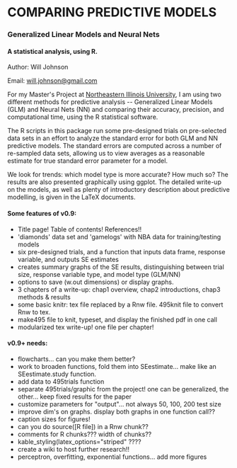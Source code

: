 # COMPARING PREDICTIVE MODELS
### Generalized Linear Models and Neural Nets

#### A statistical analysis, using R.

Author: Will Johnson

Email: will.johnson@gmail.com

For my Master's Project at [Northeastern Illinois University](https://www.neiu.edu), I am using two different methods for predictive
analysis -- Generalized Linear Models (GLM) and Neural Nets (NN) and comparing their accuracy, precision, and computational time, 
using the R statistical software.

The R scripts in this package run some pre-designed trials on pre-selected data sets in an effort to analyze the standard error for both 
GLM and NN predictive models.  The standard errors are computed across a number of re-sampled data sets, allowing us to view averages as 
a reasonable estimate for true standard error parameter for a model.

We look for trends: which model type is more accurate?  How much so?  The results are also presented graphically using ggplot. The detailed 
write-up on the models, as well as plenty of introductory description about predictive modelling, is given in the LaTeX documents.

#### Some features of v0.9:

* Title page!  Table of contents! References!!
* 'diamonds' data set and 'gamelogs' with NBA data for training/testing models
* six pre-designed trials, and a function that inputs data frame, response variable, and outputs SE estimates
* creates summary graphs of the SE results, distinguishing between trial size, response variable type, and model type (GLM/NN)
* options to save (w.out dimensions) or display graphs.
* 3 chapters of a write-up:  chap1 overview, chap2 introductions, chap3 methods & results
* some basic knitr:  tex file replaced by a Rnw file.  495knit file to convert Rnw to tex.
* make495 file to knit, typeset, and display the finished pdf in one call
* modularized tex write-up!  one file per chapter!

#### v0.9+ needs:

* flowcharts... can you make them better?
* work to broaden functions, fold them into SEestimate... make like an SEestimate.study function.
* add data to 495trials function
* separate 495trials/graphic from the project!  one can be generalized, the other... keep fixed results for the paper
* customize parameters for "output"... not always 50, 100, 200 test size
* improve dim's on graphs.  display both graphs in one function call??
* caption sizes for figures!
* can you do source([R file]) in a Rnw chunk??
* comments for R chunks??? width of chunks??
* kable_styling(latex_options="striped" ????
* create a wiki to host further research!!
* perceptron, overfitting, exponential functions... add more figures
